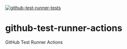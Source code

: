 [![github-test-runner-tests](https://github.com/AaronNGray/arm64-github-actions/actions/workflows/github-test-runner-actions.yml/badge.svg)](https://github.com/AaronNGray/arm64-github-actions/actions/workflows/github-test-runner-actions.yml)
# github-test-runner-actions
GitHub Test Runner Actions
